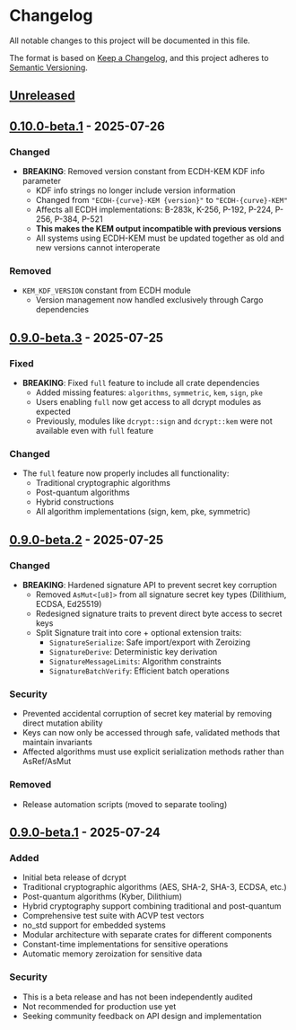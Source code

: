 # Changelog

All notable changes to this project will be documented in this file.

The format is based on [Keep a Changelog](https://keepachangelog.com/en/1.0.0/),
and this project adheres to [Semantic Versioning](https://semver.org/spec/v2.0.0.html).

## [Unreleased]

## [0.10.0-beta.1] - 2025-07-26

### Changed
- **BREAKING**: Removed version constant from ECDH-KEM KDF info parameter
  - KDF info strings no longer include version information
  - Changed from `"ECDH-{curve}-KEM {version}"` to `"ECDH-{curve}-KEM"`
  - Affects all ECDH implementations: B-283k, K-256, P-192, P-224, P-256, P-384, P-521
  - **This makes the KEM output incompatible with previous versions**
  - All systems using ECDH-KEM must be updated together as old and new versions cannot interoperate

### Removed
- `KEM_KDF_VERSION` constant from ECDH module
  - Version management now handled exclusively through Cargo dependencies

## [0.9.0-beta.3] - 2025-07-25

### Fixed
- **BREAKING**: Fixed `full` feature to include all crate dependencies
  - Added missing features: `algorithms`, `symmetric`, `kem`, `sign`, `pke`
  - Users enabling `full` now get access to all dcrypt modules as expected
  - Previously, modules like `dcrypt::sign` and `dcrypt::kem` were not available even with `full` feature

### Changed
- The `full` feature now properly includes all functionality:
  - Traditional cryptographic algorithms
  - Post-quantum algorithms
  - Hybrid constructions
  - All algorithm implementations (sign, kem, pke, symmetric)

## [0.9.0-beta.2] - 2025-07-25

### Changed
- **BREAKING**: Hardened signature API to prevent secret key corruption
  - Removed `AsMut<[u8]>` from all signature secret key types (Dilithium, ECDSA, Ed25519)
  - Redesigned signature traits to prevent direct byte access to secret keys
  - Split Signature trait into core + optional extension traits:
    - `SignatureSerialize`: Safe import/export with Zeroizing
    - `SignatureDerive`: Deterministic key derivation
    - `SignatureMessageLimits`: Algorithm constraints
    - `SignatureBatchVerify`: Efficient batch operations

### Security
- Prevented accidental corruption of secret key material by removing direct mutation ability
- Keys can now only be accessed through safe, validated methods that maintain invariants
- Affected algorithms must use explicit serialization methods rather than AsRef/AsMut

### Removed
- Release automation scripts (moved to separate tooling)

## [0.9.0-beta.1] - 2025-07-24

### Added
- Initial beta release of dcrypt
- Traditional cryptographic algorithms (AES, SHA-2, SHA-3, ECDSA, etc.)
- Post-quantum algorithms (Kyber, Dilithium)
- Hybrid cryptography support combining traditional and post-quantum
- Comprehensive test suite with ACVP test vectors
- no_std support for embedded systems
- Modular architecture with separate crates for different components
- Constant-time implementations for sensitive operations
- Automatic memory zeroization for sensitive data

### Security
- This is a beta release and has not been independently audited
- Not recommended for production use yet
- Seeking community feedback on API design and implementation

[Unreleased]: https://github.com/DePINNetwork/dcrypt/compare/v0.10.0-beta.1...HEAD
[0.10.0-beta.1]: https://github.com/DePINNetwork/dcrypt/compare/v0.9.0-beta.3...v0.10.0-beta.1
[0.9.0-beta.3]: https://github.com/DePINNetwork/dcrypt/compare/v0.9.0-beta.2...v0.9.0-beta.3
[0.9.0-beta.2]: https://github.com/DePINNetwork/dcrypt/compare/v0.9.0-beta.1...v0.9.0-beta.2
[0.9.0-beta.1]: https://github.com/DePINNetwork/dcrypt/releases/tag/v0.9.0-beta.1